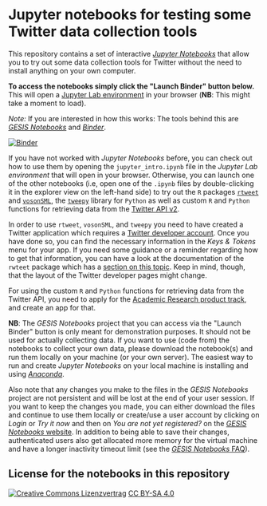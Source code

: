 # Jupyter notebooks for testing some Twitter data collection tools

This repository contains a set of interactive [*Jupyter Notebooks*](https://jupyter.org/) that allow you to try out some data collection tools for Twitter without the need to install anything on your own computer.

**To access the notebooks simply click the "Launch Binder" button below.** 
This will open a [Jupyter Lab environment](https://jupyterlab.readthedocs.io/en/stable/) in your browser (**NB**: This might take a moment to load).

*Note:* If you are interested in how this works: The tools behind this are [*GESIS Notebooks*](https://notebooks.gesis.org/) and [*Binder*](https://mybinder.org/).

[![Binder](https://notebooks.gesis.org/binder/badge_logo.svg)](https://notebooks.gesis.org/binder/v2/gh/jobreu/twitter-linking-workshop-2021/main?urlpath=lab)

If you have not worked with *Jupyter Notebooks* before, you can check out how to use them by opening the `jupyter_intro.ipynb` file in the *Jupyter Lab environment* that will open in your browser. Otherwise, you can launch one of the other notebooks (i.e, open one of the `.ipynb` files by double-clicking it in the explorer view on the left-hand side) to try out the `R` packages [`rtweet`](http://rtweet.info/) and [`vosonSML`](https://github.com/vosonlab/vosonSML), the [`tweepy`](https://www.tweepy.org/) library for `Python` as well as custom `R` and `Python` functions for retrieving data from the [Twitter API v2](https://developer.twitter.com/en/docs/twitter-api/early-access).

In order to use `rtweet`, `vosonSML`, and `tweepy` you need to have created a Twitter application which requires a [Twitter developer account](https://developer.twitter.com/en/apply-for-access). Once you have done so, you can find the necessary information in the *Keys & Tokens* menu for your app. If you need some guidance or a reminder regarding how to get that information, you can have a look at the documentation of the `rwteet` package which has a [section on this topic](https://rtweet.info/articles/auth.html). Keep in mind, though, that the layout of the Twitter developer pages might change.

For using the custom `R` and `Python` functions for retrieving data from the Twitter API, you need to apply for the [Academic Research product track](https://developer.twitter.com/en/solutions/academic-research/products-for-researchers), and create an app for that.

**NB**: The *GESIS Notebooks* project that you can access via the "Launch Binder" button is only meant for demonstration purposes. It should not be used for actually collecting data. If you want to use (code from) the notebooks to collect your own data, please download the notebook(s) and run them locally on your machine (or your own server). The easiest way to run and create *Jupyter Notebooks* on your local machine is installing and using [*Anaconda*](https://www.anaconda.com/products/individual).

Also note that any changes you make to the files in the *GESIS Notebooks* project are not persistent and will be lost at the end of your user session. If you want to keep the changes you made, you can either download the files and continue to use them locally or create/use a user account by clicking on *Login* or *Try it now* and then on *You are not yet registered?* on the [*GESIS Notebooks* website](https://notebooks.gesis.org/). In addition to being able to save their changes, authenticated users also get allocated more memory for the virtual machine and have a longer inactivity timeout limit (see the [*GESIS Notebooks* FAQ](https://notebooks.gesis.org/faq/)).

## License for the notebooks in this repository
[![Creative Commons Lizenzvertrag](https://i.creativecommons.org/l/by-sa/4.0/88x31.png)](http://creativecommons.org/licenses/by-sa/4.0/) [CC BY-SA 4.0](http://creativecommons.org/licenses/by-sa/4.0/)